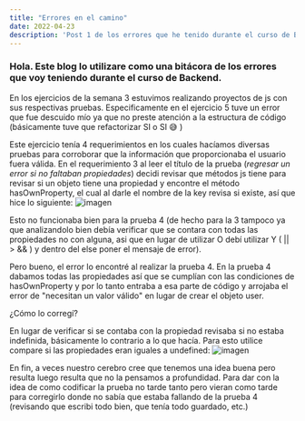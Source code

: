 ```yaml
---
title: "Errores en el camino"
date: 2022-04-23
description: 'Post 1 de los errores que he tenido durante el curso de Backend en Launch X'
---
```

<h3>Hola. Este blog lo utilizare como una bitácora de los errores que voy teniendo durante el curso de Backend. </h3>

En los ejercicios de la semana 3 estuvimos realizando proyectos de js con sus respectivas pruebas. Especificamente en el ejercicio 5 tuve un error que fue descuido mío 
ya que no preste atención a la estructura de código (básicamente tuve que refactorizar SI o SI 😅 )

Este ejercicio tenía 4 requerimientos en los cuales hacíamos diversas pruebas para corroborar que la información
que proporcionaba el usuario fuera válida.
En el requerimiento 3 al leer el título de la prueba (*regresar un error si no faltaban propiedades*) decidi revisar
que métodos js tiene para revisar si un objeto tiene una propiedad y encontre el método hasOwnProperty, el cual al 
darle el nombre de la key revisa si existe, así que hice lo siguiente:
![imagen](https://user-images.githubusercontent.com/28024862/164952975-9f7c3f0c-fcfd-46f6-a932-acd7e872f0aa.png)


Esto no funcionaba bien para la prueba 4 (de hecho para la 3 tampoco ya que analizandolo bien debía verificar que se contara con todas las propiedades no con alguna, asi que
en lugar de utilizar O debí utilizar Y ( ||  >  && ) y dentro del else poner el mensaje de error).

Pero bueno, el error lo encontré al realizar la prueba 4. En la prueba 4 dabamos todas las propiedades así que se cumplían con las condiciones de hasOwnProperty y por lo 
tanto entraba a esa parte de código y arrojaba el error de "necesitan un valor válido" en lugar de crear el objeto user.

¿Cómo lo corregí?

En lugar de verificar si se contaba con la propiedad revisaba si no estaba indefinida, básicamente lo contrario a lo que hacía. Para esto utilice compare si las propiedades 
eran iguales a undefined:
![imagen](https://user-images.githubusercontent.com/28024862/164953262-6bb71fbb-9765-4de7-97d6-2c32c5fb114c.png)

En fin, a veces nuestro cerebro cree que tenemos una idea buena pero resulta luego resulta que no la pensamos a profundidad. Para dar con la idea de como codificar la prueba
no tarde tanto pero vieran como tarde para corregirlo donde no sabía que estaba fallando de la prueba 4 (revisando que escribi todo bien, que tenía todo guardado, etc.)
